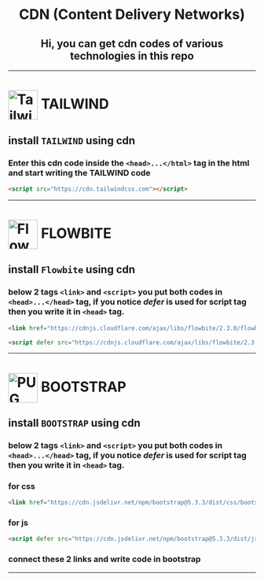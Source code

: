 <h1 align="center">
    CDN (Content Delivery Networks)
</h1>

<h2 align="center">Hi, you can get cdn codes of various technologies in this repo</h2>

---

# <img align="center" src="https://raw.githubusercontent.com/jasurhaydarovcode/jasurhaydarovcode/main/FremWork%20%26%20Library/tailwind.svg" alt="Tailwind" title="TAILWIND" width="60"> TAILWIND


## install `TAILWIND` using cdn 

### Enter this cdn code inside the `<head>...</html>` tag in the html and start writing the TAILWIND code

```html
<script src="https://cdn.tailwindcss.com"></script>
```

---

# <img align="center" src="https://raw.githubusercontent.com/jasurhaydarovcode/jasurhaydarovcode/main/FremWork%20%26%20Library/flowbite-logo.png" alt="Flowbite" title="FLOWBITE" width="60"> FLOWBITE


## install `Flowbite` using cdn 


### below 2 tags `<link>` and `<script>` you put both codes in `<head>...</head>` tag, if you notice ___defer___ is used for script tag then you write it in `<head>` tag.

```html
<link href="https://cdnjs.cloudflare.com/ajax/libs/flowbite/2.3.0/flowbite.min.css" rel="stylesheet" />
```

```html
<script defer src="https://cdnjs.cloudflare.com/ajax/libs/flowbite/2.3.0/flowbite.min.js"></script>
```

---

# <img align="center" src="https://raw.githubusercontent.com/jasurhaydarovcode/jasurhaydarovcode/main/FremWork%20%26%20Library/bootstrap.svg" alt="PUG" title="PUG" width="60"> BOOTSTRAP


## install `BOOTSTRAP` using cdn 

### below 2 tags `<link>` and `<script>` you put both codes in `<head>...</head>` tag, if you notice ___defer___ is used for script tag then you write it in `<head>` tag.

### for css

```html
<link href="https://cdn.jsdelivr.net/npm/bootstrap@5.3.3/dist/css/bootstrap.min.css" rel="stylesheet" integrity="sha384-QWTKZyjpPEjISv5WaRU9OFeRpok6YctnYmDr5pNlyT2bRjXh0JMhjY6hW+ALEwIH" crossorigin="anonymous">
```

### for js

```html
<script defer src="https://cdn.jsdelivr.net/npm/bootstrap@5.3.3/dist/js/bootstrap.bundle.min.js" integrity="sha384-YvpcrYf0tY3lHB60NNkmXc5s9fDVZLESaAA55NDzOxhy9GkcIdslK1eN7N6jIeHz" crossorigin="anonymous"></script>
```

### connect these 2 links and write code in bootstrap

---
